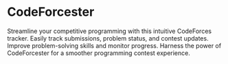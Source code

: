 # CodeForcester
Streamline your competitive programming with this intuitive CodeForces tracker. Easily track submissions, problem status, and contest updates. Improve problem-solving skills and monitor progress. Harness the power of CodeForcester for a smoother programming contest experience.
